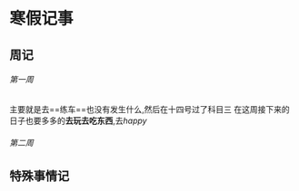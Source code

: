 <!--
 * @Author: hayee
 * @Date: 2022-01-12 15:27:29
 * @LastEditTime: 2022-01-14 17:00:12
 * @LastEditors: hayee
 * @Github: hayeejie
 * @FilePath: \github\a.md
 * @ProgramDescription: 
 * 千山我独行,不必相送
-->
# 寒假记事
## 周记
###### 第一周
主要就是去==练车==也没有发生什么,然后在十四号过了科目三
在这周接下来的日子也要多多的**去玩去吃东西**,去*happy*
###### 第二周
## 特殊事情记